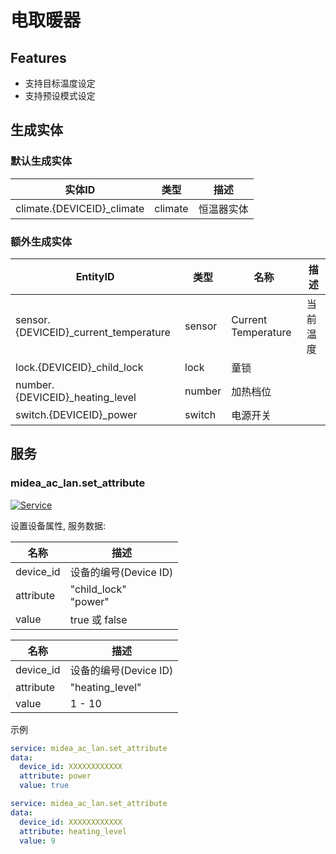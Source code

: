 # 电取暖器

## Features
- 支持目标温度设定
- 支持预设模式设定

## 生成实体
### 默认生成实体
| 实体ID                       | 类型      | 描述    |
|----------------------------|---------|-------|
| climate.{DEVICEID}_climate | climate | 恒温器实体 |

### 额外生成实体

| EntityID                              | 类型     | 名称                  | 描述   |
|---------------------------------------|--------|---------------------|------|
| sensor.{DEVICEID}_current_temperature | sensor | Current Temperature | 当前温度 |
| lock.{DEVICEID}_child_lock            | lock   | 童锁                  |      |
| number.{DEVICEID}_heating_level       | number | 加热档位                |      |
| switch.{DEVICEID}_power               | switch | 电源开关                |      |

## 服务

### midea_ac_lan.set_attribute

[![Service](https://my.home-assistant.io/badges/developer_call_service.svg)](https://my.home-assistant.io/redirect/developer_call_service/?service=midea_ac_lan.set_attribute)

设置设备属性, 服务数据:

| 名称        | 描述                       |
|-----------|--------------------------|
| device_id | 设备的编号(Device ID)         |
| attribute | "child_lock"<br/>"power" |
| value     | true 或 false             |

| 名称        | 描述               |
|-----------|------------------|
| device_id | 设备的编号(Device ID) |
| attribute | "heating_level"  |
| value     | 1 - 10           |

示例
```yaml
service: midea_ac_lan.set_attribute
data:
  device_id: XXXXXXXXXXXX
  attribute: power
  value: true
```

```yaml
service: midea_ac_lan.set_attribute
data:
  device_id: XXXXXXXXXXXX
  attribute: heating_level
  value: 9
```